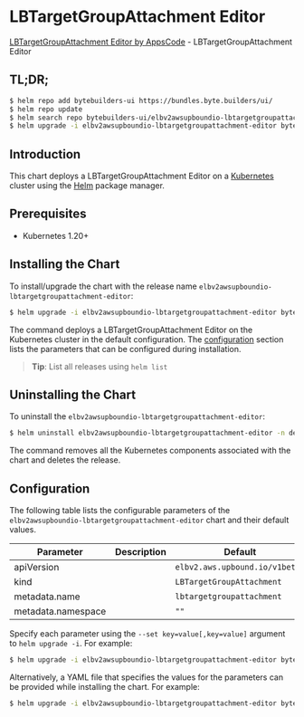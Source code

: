 # LBTargetGroupAttachment Editor

[LBTargetGroupAttachment Editor by AppsCode](https://byte.builders) - LBTargetGroupAttachment Editor

## TL;DR;

```bash
$ helm repo add bytebuilders-ui https://bundles.byte.builders/ui/
$ helm repo update
$ helm search repo bytebuilders-ui/elbv2awsupboundio-lbtargetgroupattachment-editor --version=v0.4.18
$ helm upgrade -i elbv2awsupboundio-lbtargetgroupattachment-editor bytebuilders-ui/elbv2awsupboundio-lbtargetgroupattachment-editor -n default --create-namespace --version=v0.4.18
```

## Introduction

This chart deploys a LBTargetGroupAttachment Editor on a [Kubernetes](http://kubernetes.io) cluster using the [Helm](https://helm.sh) package manager.

## Prerequisites

- Kubernetes 1.20+

## Installing the Chart

To install/upgrade the chart with the release name `elbv2awsupboundio-lbtargetgroupattachment-editor`:

```bash
$ helm upgrade -i elbv2awsupboundio-lbtargetgroupattachment-editor bytebuilders-ui/elbv2awsupboundio-lbtargetgroupattachment-editor -n default --create-namespace --version=v0.4.18
```

The command deploys a LBTargetGroupAttachment Editor on the Kubernetes cluster in the default configuration. The [configuration](#configuration) section lists the parameters that can be configured during installation.

> **Tip**: List all releases using `helm list`

## Uninstalling the Chart

To uninstall the `elbv2awsupboundio-lbtargetgroupattachment-editor`:

```bash
$ helm uninstall elbv2awsupboundio-lbtargetgroupattachment-editor -n default
```

The command removes all the Kubernetes components associated with the chart and deletes the release.

## Configuration

The following table lists the configurable parameters of the `elbv2awsupboundio-lbtargetgroupattachment-editor` chart and their default values.

|     Parameter      | Description |                  Default                  |
|--------------------|-------------|-------------------------------------------|
| apiVersion         |             | <code>elbv2.aws.upbound.io/v1beta1</code> |
| kind               |             | <code>LBTargetGroupAttachment</code>      |
| metadata.name      |             | <code>lbtargetgroupattachment</code>      |
| metadata.namespace |             | <code>""</code>                           |


Specify each parameter using the `--set key=value[,key=value]` argument to `helm upgrade -i`. For example:

```bash
$ helm upgrade -i elbv2awsupboundio-lbtargetgroupattachment-editor bytebuilders-ui/elbv2awsupboundio-lbtargetgroupattachment-editor -n default --create-namespace --version=v0.4.18 --set apiVersion=elbv2.aws.upbound.io/v1beta1
```

Alternatively, a YAML file that specifies the values for the parameters can be provided while
installing the chart. For example:

```bash
$ helm upgrade -i elbv2awsupboundio-lbtargetgroupattachment-editor bytebuilders-ui/elbv2awsupboundio-lbtargetgroupattachment-editor -n default --create-namespace --version=v0.4.18 --values values.yaml
```
